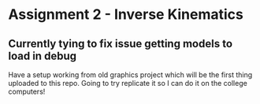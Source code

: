 # Assignment 2 - Inverse Kinematics

## Currently tying to fix issue getting models to load in debug
Have a setup working from old graphics project which will be the first thing uploaded to this repo. Going to try replicate it so I can do it on the college computers!
